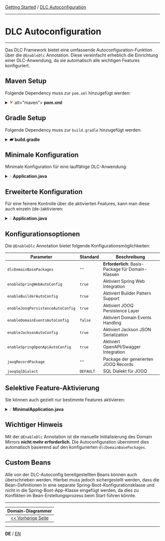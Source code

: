 [Getting Started](../index_de.md) / [DLC Autoconfiguration](autoconfiguration_de.md)

---

# DLC Autoconfiguration

---

Das DLC Framework bietet eine umfassende Autoconfiguration-Funktion über die `@EnableDlc` Annotation. Diese vereinfacht erheblich die Einrichtung einer DLC-Anwendung, da sie automatisch alle wichtigen Features konfiguriert.

## Maven Setup

Folgende Dependency muss zur `pom.xml` hinzugefügt werden:

<details>
<summary><img style="height: 12px" src="../../icons/file-type-maven.svg" alt="maven"> alt="maven"> <b>pom.xml</b></summary>

```xml
<dependency>
    <groupId>io.domainlifecycles</groupId>
    <artifactId>dlc-spring-boot-autoconfig</artifactId>
    <version>2.4.0</version>
</dependency>
```
</details>

## Gradle Setup

Folgende Dependency muss zur `build.gradle` hinzugefügt werden:

<details>
<summary><img style="height: 12px" src="../../icons/gradle.svg" alt="gradle"> <b>build.gradle</b></summary>

```groovy
dependencies {
    implementation 'io.domainlifecycles:dlc-spring-boot-autoconfig:2.4.0'
}
```
</details>

## Minimale Konfiguration

Minimale Konfiguration für eine lauffähige DLC-Anwendung:

<details>
<summary><img style="height: 12px" src="../../icons/java.svg" alt="java"> <b>Application.java</b></summary>

```java
@SpringBootApplication
@EnableDlc(
    dlcDomainBasePackages = "com.example.domain"
)
public class Application {
    public static void main(String[] args) {
        SpringApplication.run(Application.class, args);
    }
}
```
</details>

## Erweiterte Konfiguration

Für eine feinere Kontrolle über die aktivierten Features, kann man diese auch einzeln (de-)aktivieren:

<details>
<summary><img style="height: 12px" src="../../icons/java.svg" alt="java"> <b>Application.java</b></summary>

```java
@SpringBootApplication
@EnableDlc(
    dlcDomainBasePackages = "com.example.domain",
    enableJooqPersistenceAutoConfig = true,
    enableDomainEventsAutoConfig = true,
    enableSpringWebAutoConfig = true,
    enableJacksonAutoConfig = true,
    enableBuilderAutoConfig = true,
    enableSpringOpenApiAutoConfig = true,
    jooqRecordPackage = "com.example.jooq.tables.records",
    jooqSqlDialect = SQLDialect.POSTGRES
)
public class Application {
    public static void main(String[] args) {
        SpringApplication.run(Application.class, args);
    }
}
```
</details>

## Konfigurationsoptionen

Die `@EnableDlc` Annotation bietet folgende Konfigurationsmöglichkeiten:

| Parameter                         | Standard     | Beschreibung                                       |
|-----------------------------------|--------------|----------------------------------------------------|
| `dlcDomainBasePackages`           | `""`         | **Erforderlich**: Basis-Package für Domain-Klassen |
| `enableSpringWebAutoConfig`       | `true`       | Aktiviert Spring Web Integration                   |
| `enableBuilderAutoConfig`         | `true`       | Aktiviert Builder Pattern Support                  |
| `enableJooqPersistenceAutoConfig` | `true`       | Aktiviert JOOQ Persistence Layer                   |
| `enableDomainEventsAutoConfig`    | `false`      | Aktiviert Domain Events Handling                   |
| `enableJacksonAutoConfig`         | `true`       | Aktiviert Jackson JSON Serialization               |
| `enableSpringOpenApiAutoConfig`   | `true`       | Aktiviert OpenAPI/Swagger Integration              |
| `jooqRecordPackage`               | `""`         | Package der generierten JOOQ Records               |
| `jooqSqlDialect`                  | `DEFAULT`    | SQL Dialekt für JOOQ                               |

## Selektive Feature-Aktivierung

Sie können auch gezielt nur bestimmte Features aktivieren:

<details>
<summary><img style="height: 12px" src="../../icons/java.svg" alt="java"> <b>MinimalApplication.java</b></summary>

```java
@SpringBootApplication
@EnableDlc(
    dlcDomainBasePackages = "com.example.domain",
    enableSpringWebAutoConfig = false,
    enableBuilderAutoConfig = false,
    enableJooqPersistenceAutoConfig = true,
    enableDomainEventsAutoConfig = false,
    enableJacksonAutoConfig = false,
    enableSpringOpenApiAutoConfig = false,
    jooqRecordPackage = "com.example.jooq",
    jooqSqlDialect = SQLDialect.H2
)
public class MinimalApplication {
    public static void main(String[] args) {
        SpringApplication.run(MinimalApplication.class, args);
    }
}
```
</details>

## Wichtiger Hinweis

Mit der `@EnableDlc` Annotation ist die manuelle Initialisierung des Domain Mirrors **nicht mehr erforderlich**. Die Autoconfiguration übernimmt dies automatisch basierend auf den konfigurierten `dlcDomainBasePackages`.

## Custom Beans
Alle von der DLC-Autoconfig bereitgestellten Beans können auch überschrieben werden. Hierbei muss jedoch sichergestellt
werden, dass die Bean-Definitionen in eine separate Spring-Boot-Konfigurationsklasse und nicht in die 
Spring-Boot-App-Klasse eingefügt werden, da dies zu Konflikten im Bean-Erstellungsprozess beim Start führen könnte.

---

|             **Domain-Diagrammer**             |
|:---------------------------------------------:|
| [<< Vorherige Seite](domain_diagrammer_de.md) |

---

**DE** / [EN](../../english/features/autoconfig_en.md)